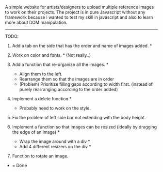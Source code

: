 A simple website for artists/designers to upload multiple reference images to work on their projects.
The project is in pure Javascript without any framework because I wanted to test my skill in javascript and also to learn more about DOM manipulation.

---------------------------------------------------------------------------------------------------------------------------------------

TODO:

1. Add a tab on the side that has the order and name of images added. *

2. Work on color and fonts. * (Not really..)

3. Add a function that re-organize all the images. *
    - Align them to the left.
    - Rearrange them so that the images are in order
    - (Problem) Prioritize filling gaps according to width first. (instead of purely rearranging according to the order added)

4. Implement a delete function *
    - Probably need to work on the style.

5. Fix the problem of left side bar not extending with the body height.

6. Implement a function so that images can be resized (ideally by dragging the edge of an image) *
    - Wrap the image around with a div *
    - Add 4 different resizers on the div *

7. Function to rotate an image.

* = Done